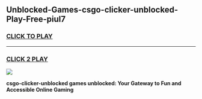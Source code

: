 
## Unblocked-Games-csgo-clicker-unblocked-Play-Free-piul7
<h3>
<a href="https://premium76.site?title=csgo-clicker-unblocked&ref=18A">CLICK TO PLAY</a></h3>
<hr>

<h3>
<a href="https://premium76.site?title=csgo-clicker-unblocked&ref=18A">CLICK 2 PLAY</a>
  
</h3>

<a href="https://premium76.site?title=csgo-clicker-unblocked&ref=18A"><img src="https://clearcache.store/games.png"></a>


**csgo-clicker-unblocked games unblocked: Your Gateway to Fun and Accessible Online Gaming**
